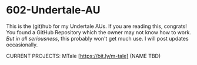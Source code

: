 # 602-Undertale-AU
This is the (git)hub for my Undertale AUs.
If you are reading this, congrats! You found a GitHub Repository which the owner may not know how to work.
<i>But in all seriousness</i>, this probably won't get much use. I will post updates occasionally.

CURRENT PROJECTS: MTale [https://bit.ly/m-tale] (NAME TBD)
